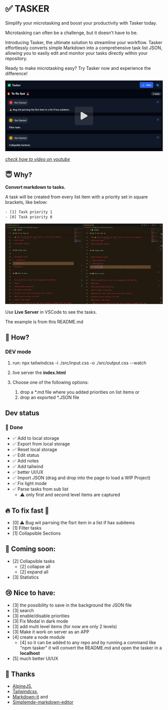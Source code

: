 # ✅ TASKER

Simplify your microtasking and boost your productivity with Tasker today.

Microtasking can often be a challenge, but it doesn't have to be.

Introducing Tasker, the ultimate solution to streamline your workflow. Tasker effortlessly converts simple Markdown into a comprehensive task list JSON, allowing you to easily edit and monitor your tasks directly within your repository.

Ready to make microtasking easy? Try Tasker now and experience the difference!

[![sample of tasks](./src/screenshot.png)](https://youtu.be/oV8gtK-cxoo)

[_check how to video on youtube_](https://youtu.be/oV8gtK-cxoo)

## 😇 Why?

**Convert markdown to tasks.**

A task will be created from every list item with a priority set in square
brackets, like below:

```
- [1] Task priority 1
- [0] Task priority 0
```

![sample of tasks](./src/add-priorities.png)

Use **Live Server** in VSCode to see the tasks.

The example is from this README.md

## 💪 How?

### DEV mode

1. run: npx tailwindcss -i ./src/input.css -o ./src/output.css --watch
1. live server the **index.html**
1. Choose one of the following options:

   1. drop a \*.md file where you added priorities on list items or
   1. drop an exported \*.JSON file

## Dev status

### 🎉 Done

- ✅ Add to local storage
- ✅ Export from local storage
- ✅ Reset local storage
- ✅ Edit status
- ✅ Add notes
- ✅ Add tailwind
- ✅ better UI/UX
- ✅ Import JSON (drag and drop into the page to load a WIP Project)
- ✅ Fix light mode
- ✅ Parse tasks from sub list
  - ⚠️ only first and second level items are captured

## 🔥 To fix fast 🚨

- [0] ⚠️ Bug wit parrsing the fisrt item in a list if has subitems
- [1] Filter tasks
- [1] Collapsible Sections

## 📣 Coming soon:

- [2] Collapsible tasks
  - [2] collapse all
  - [2] expand all
- [3] Statistics

## 😢 Nice to have:

- [3] the possibility to save in the background the JSON file
- [3] search
- [3] enable/disable priorities
- [3] Fix Modal in dark mode
- [3] add multi level items (for now are only 2 levels)
- [3] Make it work on server as an APP
- [4] create a node module
  - [4] so it can be added to any repo and by running a command like "npm tasker" it will convert the README.md and open the tasker in a **localhost**
- [5] much better UI/UX

## 👄 Thanks

- [AlpineJS](https://alpinejs.dev/),
- [Tailwindcss](https://tailwindcss.com/),
- [Markdown-it](https://markdown-it.github.io/) and
- [Simplemde-markdown-editor](https://github.com/sparksuite/simplemde-markdown-editor)
